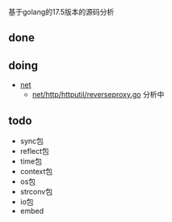 基于golang的17.5版本的源码分析


## done



## doing

+ [net](src/net)
  + [net/http/httputil/reverseproxy.go](src/net/http/httputil/reverseproxy.go) 分析中

## todo

+ sync包
+ reflect包
+ time包
+ context包
+ os包
+ strconv包
+ io包
+ embed